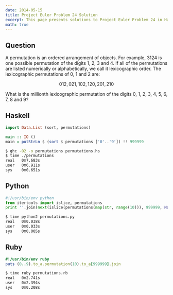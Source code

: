 ```yaml
---
date: 2014-05-15
title: Project Euler Problem 24 Solution
excerpt: This page presents solutions to Project Euler Problem 24 in Haskell, Python and Ruby.
math: true
---
```



## Question

<p>
A permutation is an ordered arrangement of objects. 
For example, 3124 is one possible permutation of the 
digits 1, 2, 3 and 4. If all of the permutations are 
listed numerically or alphabetically, we call it 
lexicographic order. The lexicographic permutations 
of 0, 1 and 2 are:
</p>

$$012, 021, 102, 120, 201, 210$$

<p>
What is the millionth lexicographic permutation of the 
digits 0, 1, 2, 3, 4, 5, 6, 7, 8 and 9?
</p>






## Haskell

```haskell
import Data.List (sort, permutations)

main :: IO ()
main = putStrLn $ (sort $ permutations ['0'..'9']) !! 999999
```


```bash
$ ghc -O2 -o permutations permutations.hs
$ time ./permutations
real   0m7.683s
user   0m6.911s
sys    0m0.651s
```



## Python

```python
#!/usr/bin/env python
from itertools import islice, permutations
print ''.join(next(islice(permutations(map(str, range(10))), 999999, None)))
```


```bash
$ time python2 permutations.py
real   0m0.038s
user   0m0.033s
sys    0m0.005s
```



## Ruby

```ruby
#!/usr/bin/env ruby
puts (0..9).to_a.permutation(10).to_a[999999].join
```


```bash
$ time ruby permutations.rb
real   0m2.741s
user   0m2.394s
sys    0m0.208s
```


